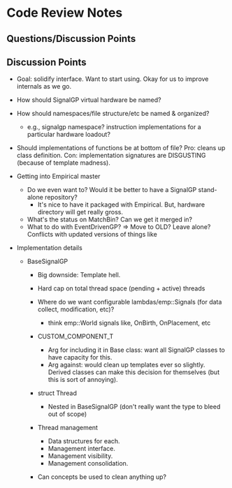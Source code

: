 # Code Review Notes

## Questions/Discussion Points

## Discussion Points

- Goal: solidify interface. Want to start using. Okay for us to improve internals
  as we go.

- How should SignalGP virtual hardware be named?
- How should namespaces/file structure/etc be named & organized?
  - e.g., signalgp namespace? instruction implementations for a particular
    hardware loadout?
- Should implementations of functions be at bottom of file? Pro: cleans up class
  definition. Con: implementation signatures are DISGUSTING (because of template madness).

- Getting into Empirical master
  - Do we even want to? Would it be better to have a SignalGP stand-alone repository?
    - It's nice to have it packaged with Empirical. But, hardware directory will
      get really gross.
  - What's the status on MatchBin? Can we get it merged in?
  - What to do with EventDrivenGP? => Move to OLD? Leave alone? Conflicts with updated
    versions of things like

- Implementation details
  - BaseSignalGP
    - Big downside: Template hell.
    - Hard cap on total thread space (pending + active) threads
    - Where do we want configurable lambdas/emp::Signals (for data collect, modification, etc)?
      - think emp::World signals like, OnBirth, OnPlacement, etc
    - CUSTOM_COMPONENT_T
      - Arg for including it in Base class: want all SignalGP classes to have capacity
        for this.
      - Arg against: would clean up templates ever so slightly. Derived classes
        can make this decision for themselves (but this is sort of annoying).
    - struct Thread
      - Nested in BaseSignalGP (don't really want the type to bleed out of scope)
    - Thread management
      - Data structures for each.
      - Management interface.
      - Management visibility.
      - Management consolidation.

    - Can concepts be used to clean anything up?